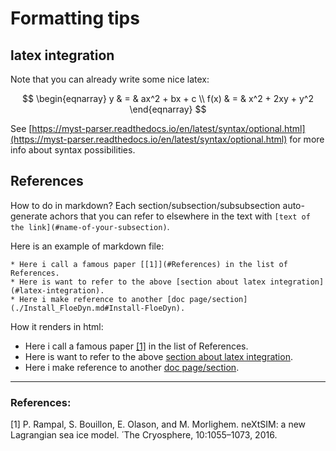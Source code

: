 # Formatting tips

## latex integration
<a name="subseclatex"></a>

Note that you can already write some nice latex:

$$
   \begin{eqnarray}
      y    & = & ax^2 + bx + c \\
      f(x) & = & x^2 + 2xy + y^2
   \end{eqnarray}
$$

See [https://myst-parser.readthedocs.io/en/latest/syntax/optional.html](https://myst-parser.readthedocs.io/en/latest/syntax/optional.html) for more info about syntax possibilities.

## References
How to do in markdown? Each section/subsection/subsubsection auto-generate achors that you can refer to elsewhere in the text with  `[text of the link](#name-of-your-subsection)`. 

Here is an example of markdown file:

```
* Here i call a famous paper [[1]](#References) in the list of References.
* Here is want to refer to the above [section about latex integration](#latex-integration).
* Here i make reference to another [doc page/section](./Install_FloeDyn.md#Install-FloeDyn).

```

How it renders in html:

* Here i call a famous paper [[1]](#References) in the list of References.
* Here is want to refer to the above [section about latex integration](#latex-integration).
* Here i make reference to another [doc page/section](./Install_FloeDyn.md#Install-FloeDyn).

---
### References:

[1] P. Rampal, S. Bouillon, E. Olason, and M. Morlighem. neXtSIM: a new Lagrangian sea ice model.  ́ The Cryosphere, 10:1055–1073, 2016.
